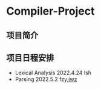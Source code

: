 # Compiler-Project
## 项目简介

## 项目日程安排
+ Lexical Analysis 2022.4.24 lsh
+ Parsing 2022.5.2 fzy,[jwz](https://github.com/Ji-Wen-ZHuo)
